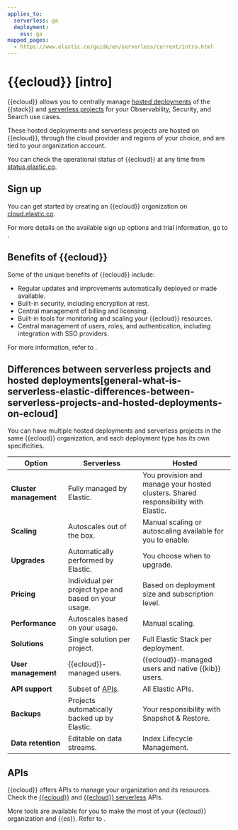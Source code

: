 ```yaml
---
applies_to:
  serverless: ga
  deployment:
    ess: ga
mapped_pages:
  - https://www.elastic.co/guide/en/serverless/current/intro.html
---
```


# {{ecloud}} [intro]

{{ecloud}} allows you to centrally manage [hosted deployments](elastic-cloud/cloud-hosted.md) of the {{stack}} and [serverless projects](elastic-cloud/serverless.md) for your Observability, Security, and Search use cases. 

These hosted deployments and serverless projects are hosted on {{ecloud}}, through the cloud provider and regions of your choice, and are tied to your organization account.

You can check the operational status of {{ecloud}} at any time from [status.elastic.co](https://status.elastic.co/).

## Sign up

You can get started by creating an {{ecloud}} organization on [cloud.elastic.co](https://cloud.elastic.co/registration).

For more details on the available sign up options and trial information, go to [](elastic-cloud/create-an-organization.md).

## Benefits of {{ecloud}}

Some of the unique benefits of {{ecloud}} include:

- Regular updates and improvements automatically deployed or made available.
- Built-in security, including encryption at rest.
- Central management of billing and licensing.
- Built-in tools for monitoring and scaling your {{ecloud}} resources.
- Central management of users, roles, and authentication, including integration with SSO providers.

For more information, refer to [](/deploy-manage/cloud-organization.md).

## Differences between serverless projects and hosted deployments[general-what-is-serverless-elastic-differences-between-serverless-projects-and-hosted-deployments-on-ecloud]

You can have multiple hosted deployments and serverless projects in the same {{ecloud}} organization, and each deployment type has its own specificities.


| Option | Serverless | Hosted |
| --- | --- | --- |
| **Cluster management** | Fully managed by Elastic. | You provision and manage your hosted clusters. Shared responsibility with Elastic. |
| **Scaling** | Autoscales out of the box. | Manual scaling or autoscaling available for you to enable. |
| **Upgrades** | Automatically performed by Elastic. | You choose when to upgrade. |
| **Pricing** | Individual per project type and based on your usage. | Based on deployment size and subscription level. |
| **Performance** | Autoscales based on your usage. | Manual scaling. |
| **Solutions** | Single solution per project. | Full Elastic Stack per deployment. |
| **User management** | {{ecloud}}-managed users. | {{ecloud}}-managed users and native {{kib}} users. |
| **API support** | Subset of [APIs](https://www.elastic.co/docs/api). | All Elastic APIs. |
| **Backups** | Projects automatically backed up by Elastic. | Your responsibility with Snapshot & Restore. |
| **Data retention** | Editable on data streams. | Index Lifecycle Management. |

## APIs

{{ecloud}} offers APIs to manage your organization and its resources. Check the [{{ecloud}}](https://www.elastic.co/docs/api/doc/cloud/) and [{{ecloud}} serverless](https://www.elastic.co/docs/api/doc/elastic-cloud-serverless/) APIs.

More tools are available for you to make the most of your {{ecloud}} organization and {{es}}. Refer to [](/deploy-manage/deploy/elastic-cloud/tools-apis.md).